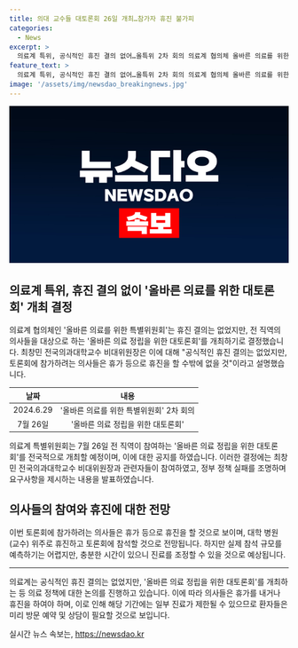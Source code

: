 ```yaml
---
title: 의대 교수들 대토론회 26일 개최…참가자 휴진 불가피
categories:
  - News
excerpt: >
  의료계 특위, 공식적인 휴진 결의 없어…올특위 2차 회의 의료계 협의체 올바른 의료를 위한 특별위원회는 2차 회의에서 7월 26일 전 직역 의사들의 대규모 토론회를 개최하기로 결정했다. 최창민 전국의과대학교수 비대위원장은 공식적 휴진 결의는 없지만, 토론회 참가를 위해 휴진할 것이라며 이를 설명했다. 이에 대학병원 교수를 중심으로 휴진 및 참석이 예상되지만, 실제 규모는 예측 어렵다고 전했다. 전의비는 정부 정책 실패를 지적하며 요구사항을 제시했다.
feature_text: >
  의료계 특위, 공식적인 휴진 결의 없어…올특위 2차 회의 의료계 협의체 올바른 의료를 위한 특별위원회는 2차 회의에서 7월 26일 전 직역 의사들의 대규모 토론회를 개최하기로 결정했다. 최창민 전국의과대학교수 비대위원장은 공식적 휴진 결의는 없지만, 토론회 참가를 위해 휴진할 것이라며 이를 설명했다. 이에 대학병원 교수를 중심으로 휴진 및 참석이 예상되지만, 실제 규모는 예측 어렵다고 전했다. 전의비는 정부 정책 실패를 지적하며 요구사항을 제시했다.
image: '/assets/img/newsdao_breakingnews.jpg'
---
```


<p><img src="/assets/img/newsdao_breakingnews.jpg" alt="pcversion 속보" /></p>

<h2 data-ke-size="size26">의료계 특위, 휴진 결의 없이 '올바른 의료를 위한 대토론회' 개최 결정</h2>

<p data-ke-size="size16">의료계 협의체인 '올바른 의료를 위한 특별위원회'는 휴진 결의는 없었지만, 전 직역의 의사들을 대상으로 하는 '올바른 의료 정립을 위한 대토론회'를 개최하기로 결정했습니다. 최창민 전국의과대학교수 비대위원장은 이에 대해 "공식적인 휴진 결의는 없었지만, 토론회에 참가하려는 의사들은 휴가 등으로 휴진을 할 수밖에 없을 것"이라고 설명했습니다.</p>

<table>
<thead>
<tr>
<th style="text-align: center;">날짜</th>
<th style="text-align: center;">내용</th>
</tr>
</thead>
<tbody>
<tr>
<td style="text-align: center;">2024.6.29</td>
<td style="text-align: center;">'올바른 의료를 위한 특별위원회' 2차 회의</td>
</tr>
<tr>
<td style="text-align: center;">7월 26일</td>
<td style="text-align: center;">'올바른 의료 정립을 위한 대토론회'</td>
</tr>
</tbody>
</table>

<p data-ke-size="size16">의료계 특별위원회는 7월 26일 전 직역이 참여하는 '올바른 의료 정립을 위한 대토론회'를 전국적으로 개최할 예정이며, 이에 대한 공지를 하였습니다. 이러한 결정에는 최창민 전국의과대학교수 비대위원장과 관련자들이 참여하였고, 정부 정책 실패를 조명하며 요구사항을 제시하는 내용을 발표하였습니다.</p>

<h2 data-ke-size="size26">의사들의 참여와 휴진에 대한 전망</h2>

<p data-ke-size="size16">이번 토론회에 참가하려는 의사들은 휴가 등으로 휴진을 할 것으로 보이며, 대학 병원 (교수) 위주로 휴진하고 토론회에 참석할 것으로 전망됩니다. 하지만 실제 참석 규모를 예측하기는 어렵지만, 충분한 시간이 있으니 진료를 조정할 수 있을 것으로 예상됩니다.</p>

<hr>

<p data-ke-size="size16">의료계는 공식적인 휴진 결의는 없었지만, '올바른 의료 정립을 위한 대토론회'를 개최하는 등 의료 정책에 대한 논의를 진행하고 있습니다. 이에 따라 의사들은 휴가를 내거나 휴진을 하여야 하며, 이로 인해 해당 기간에는 일부 진료가 제한될 수 있으므로 환자들은 미리 방문 예약 및 상담이 필요할 것으로 보입니다.</p>
실시간 뉴스 속보는, <a href="https://newsdao.kr" rel="dofollow">https://newsdao.kr</a>



